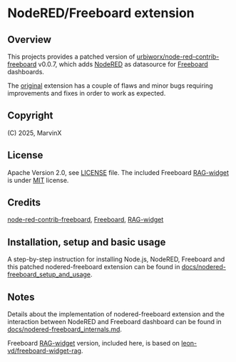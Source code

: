 # NodeRED/Freeboard extension

## Overview

This projects provides a patched version of [urbiworx/node-red-contrib-freeboard](https://github.com/urbiworx/node-red-contrib-freeboard) v0.0.7, which adds [NodeRED](https://nodered.org/) as datasource for [Freeboard](https://freeboard.io/) dashboards.

The [original](https://github.com/Freeboard/freeboard/commit/38789f6e8bd3d04f7d3b2c3427e509d00f2610fc) extension has a couple of flaws and minor
bugs requiring improvements and fixes in order to work as expected.

## Copyright

(C) 2025, MarvinX

## License

Apache Version 2.0, see [LICENSE](./LICENSE) file.
The included Freeboard [RAG-widget](freeboard-widget-rag-files) is under [MIT](https://opensource.org/licenses/MIT) license.

## Credits

[node-red-contrib-freeboard](https://github.com/urbiworx/node-red-contrib-freeboard),
[Freeboard](https://github.com/Freeboard/freeboard),
[RAG-widget](https://github.com/leon-van-dongen/freeboard-widget-rag)

## Installation, setup and basic usage

A step-by-step instruction for installing Node.js, NodeRED, Freeboard and this patched nodered-freeboard extension can be found in [docs/nodered-freeboard_setup_and_usage](docs/nodered-freeboard_setup_and_usage.md).

## Notes

Details about the implementation of nodered-freeboard extension and the interaction between NodeRED and Freeboard dashboard can be found in [docs/nodered-freeboard_internals.md](docs/nodered-freeboard_internals.md).

Freeboard [RAG-widget](freeboard-widget-rag-files) version, included here, is based on [leon-vd/freeboard-widget-rag](https://github.com/leon-vd/freeboard-widget-rag/commit/c998136d5751da3f7570e3582292b19dae18e7d7).
